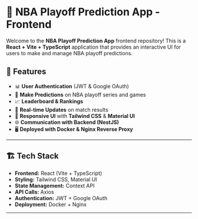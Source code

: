 # 🏀 NBA Playoff Prediction App - Frontend

Welcome to the **NBA Playoff Prediction App** frontend repository! This is a **React + Vite + TypeScript** application that provides an interactive UI for users to make and manage NBA playoff predictions.

## 🚀 Features
- 📊 **User Authentication** (JWT & Google OAuth)
- 🔮 **Make Predictions** on NBA playoff series and games
- 📈 **Leaderboard & Rankings**
- 🔔 **Real-time Updates** on match results
- 🎨 **Responsive UI** with **Tailwind CSS** & **Material UI**
- 🌐 **Communication with Backend (NestJS)**
- 🖥️ **Deployed with Docker & Nginx Reverse Proxy**

---

## 🏗️ Tech Stack
- **Frontend:** React (Vite + TypeScript)
- **Styling:** Tailwind CSS, Material UI
- **State Management:** Context API
- **API Calls:** Axios
- **Authentication:** JWT + Google OAuth
- **Deployment:** Docker + Nginx

---


